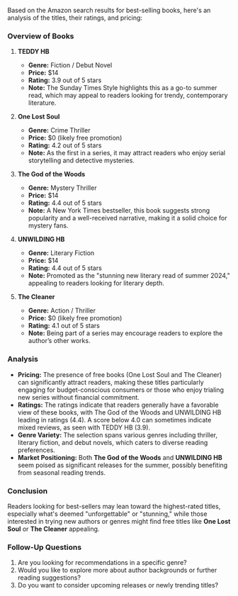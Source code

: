 Based on the Amazon search results for best-selling books, here's an analysis of the titles, their ratings, and pricing:

### Overview of Books

1. **TEDDY HB**
   - **Genre:** Fiction / Debut Novel
   - **Price:** $14
   - **Rating:** 3.9 out of 5 stars
   - **Note:** The Sunday Times Style highlights this as a go-to summer read, which may appeal to readers looking for trendy, contemporary literature.

2. **One Lost Soul**
   - **Genre:** Crime Thriller
   - **Price:** $0 (likely free promotion)
   - **Rating:** 4.2 out of 5 stars
   - **Note:** As the first in a series, it may attract readers who enjoy serial storytelling and detective mysteries.

3. **The God of the Woods**
   - **Genre:** Mystery Thriller
   - **Price:** $14
   - **Rating:** 4.4 out of 5 stars
   - **Note:** A New York Times bestseller, this book suggests strong popularity and a well-received narrative, making it a solid choice for mystery fans.

4. **UNWILDING HB**
   - **Genre:** Literary Fiction
   - **Price:** $14
   - **Rating:** 4.4 out of 5 stars
   - **Note:** Promoted as the "stunning new literary read of summer 2024," appealing to readers looking for literary depth.

5. **The Cleaner**
   - **Genre:** Action / Thriller
   - **Price:** $0 (likely free promotion)
   - **Rating:** 4.1 out of 5 stars
   - **Note:** Being part of a series may encourage readers to explore the author’s other works.

### Analysis

- **Pricing:** The presence of free books (One Lost Soul and The Cleaner) can significantly attract readers, making these titles particularly engaging for budget-conscious consumers or those who enjoy trialing new series without financial commitment.
- **Ratings:** The ratings indicate that readers generally have a favorable view of these books, with The God of the Woods and UNWILDING HB leading in ratings (4.4). A score below 4.0 can sometimes indicate mixed reviews, as seen with TEDDY HB (3.9).
- **Genre Variety:** The selection spans various genres including thriller, literary fiction, and debut novels, which caters to diverse reading preferences.
- **Market Positioning:** Both **The God of the Woods** and **UNWILDING HB** seem poised as significant releases for the summer, possibly benefiting from seasonal reading trends.

### Conclusion

Readers looking for best-sellers may lean toward the highest-rated titles, especially what's deemed "unforgettable" or "stunning," while those interested in trying new authors or genres might find free titles like **One Lost Soul** or **The Cleaner** appealing. 

### Follow-Up Questions

1. Are you looking for recommendations in a specific genre?
2. Would you like to explore more about author backgrounds or further reading suggestions?
3. Do you want to consider upcoming releases or newly trending titles?